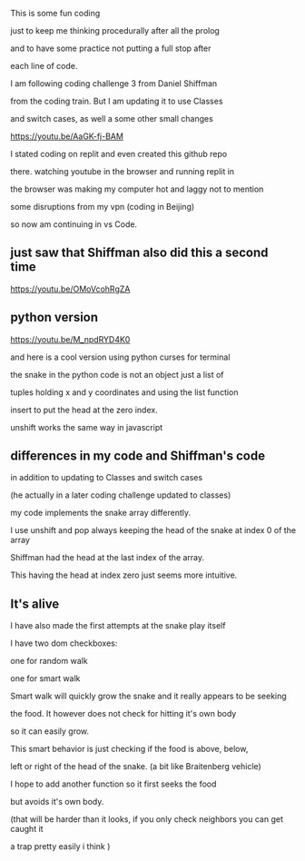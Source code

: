 This is some fun coding

just to keep me thinking procedurally after all the prolog

and to have some practice not putting a full stop after

each line of code.

I am following coding challenge 3 from Daniel Shiffman

from the coding train.  But I am updating it to use Classes

and switch cases, as well a some other small changes 

https://youtu.be/AaGK-fj-BAM

I stated coding on replit and even created this github repo

there. watching youtube in the browser and running replit in 

the browser was making my computer hot and laggy not to mention

some disruptions from my vpn (coding in Beijing)

so now am continuing in vs Code.

## just saw that Shiffman also did this a second time

https://youtu.be/OMoVcohRgZA


## python version

https://youtu.be/M_npdRYD4K0

and here is a cool version using python curses for terminal

the snake in the python code is not an object just a list of

tuples holding x and y coordinates and using the list function 

insert to put the head at the zero index.

unshift works the same way in javascript 


## differences in my code and Shiffman's code

in addition to updating to Classes and switch cases 

(he actually in a later coding challenge updated to classes)

my code implements the snake array differently.  

I use unshift and pop always keeping the head of the snake at index 0 of the array

Shiffman had the head at the last index of the array.

This having the head at index zero just seems more intuitive.


## It's alive

I have also made the first attempts at the snake play itself

I have two dom checkboxes:

one for random walk

one for smart walk

Smart walk will quickly grow the snake and it really appears to be seeking 

the food.  It however does not check for hitting it's own body

so it can easily grow.  

This smart behavior is just checking if the food is above, below,

left or right of the head of the snake. (a bit like Braitenberg vehicle)

I hope to add another function so it first seeks the food

but avoids it's own body.
 
 (that will be harder than it looks, if you only check neighbors you can get caught it
 
 a trap pretty easily i think )

 



